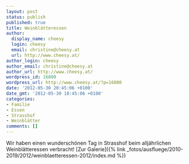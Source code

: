 ```yaml
---
layout: post
status: publish
published: true
title: Weinblätteressen
author:
  display_name: cheesy
  login: cheesy
  email: christine@cheesy.at
  url: http://www.cheesy.at/
author_login: cheesy
author_email: christine@cheesy.at
author_url: http://www.cheesy.at/
wordpress_id: 16800
wordpress_url: http://www.cheesy.at/?p=16800
date: '2012-05-30 20:45:06 +0100'
date_gmt: '2012-05-30 18:45:06 +0100'
categories:
- Familie
- Essen
- Strasshof
- Weinblätter
comments: []
---
```

Wir haben einen wunderschönen Tag in Strasshof beim alljährlichen Weinblätteressen verbracht!
[Zur Galerie]({% link _fotos/ausfluege/2010-2019/2012/weinblaetteressen-2012/index.md %})
